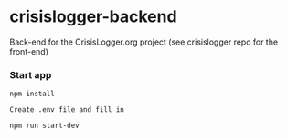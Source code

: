 # crisislogger-backend
Back-end for the CrisisLogger.org project (see crisislogger repo for the front-end)

### Start app

```
npm install
```

```
Create .env file and fill in
```

```
npm run start-dev
```
